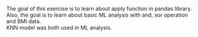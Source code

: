The goal of this exercise is to learn about apply function in pandas library.  
Also, the goal is to learn about basic ML analysis with and, xor operation and BMI data.  
KNN model was both used in ML analysis.
